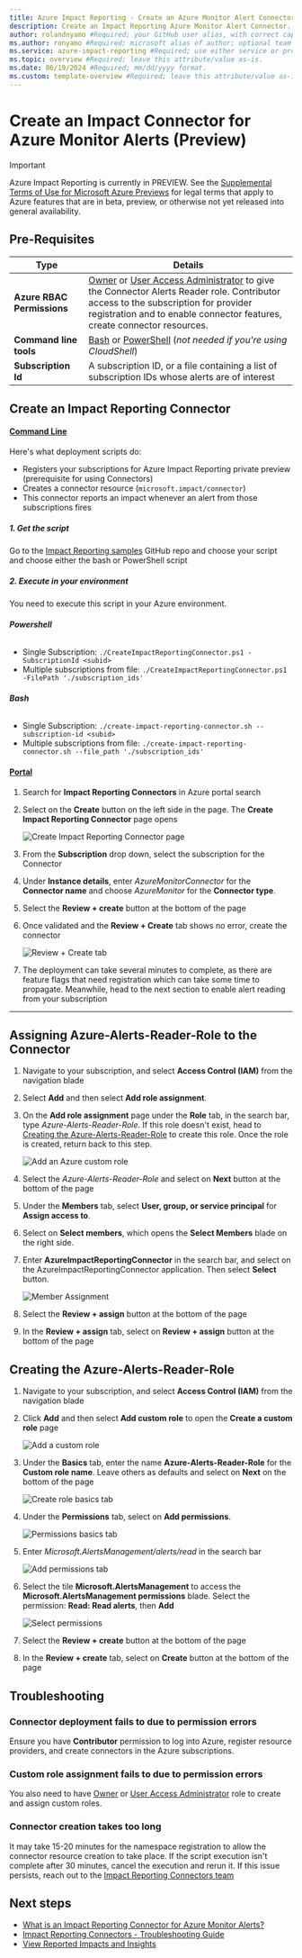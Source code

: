 ```yaml
---
title: Azure Impact Reporting - Create an Azure Monitor Alert Connector #Required; page title is displayed in search results. Include the brand.
description: Create an Impact Reporting Azure Monitor Alert Connector. #Required; article description that is displayed in search results. 
author: rolandnyamo #Required; your GitHub user alias, with correct capitalization.
ms.author: ronyamo #Required; microsoft alias of author; optional team alias.
ms.service: azure-impact-reporting #Required; use either service or product per approved list. 
ms.topic: overview #Required; leave this attribute/value as-is.
ms.date: 06/19/2024 #Required; mm/dd/yyyy format.
ms.custom: template-overview #Required; leave this attribute/value as-is.
---
```


# Create an Impact Connector for Azure Monitor Alerts (Preview)
> [!IMPORTANT]
> Azure Impact Reporting is currently in PREVIEW. See the [Supplemental Terms of Use for Microsoft Azure Previews](https://azure.microsoft.com/support/legal/preview-supplemental-terms/) for legal terms that apply to Azure features that are in beta, preview, or otherwise not yet released into general availability.

## Pre-Requisites
| Type     | Details      |
| ------------- | ------------- |
| **Azure RBAC Permissions** | [Owner](https://learn.microsoft.com/azure/role-based-access-control/built-in-roles#owner) or [User Access Administrator](https://learn.microsoft.com/azure/role-based-access-control/built-in-roles#user-access-administrator) to give the Connector Alerts Reader role. Contributor access to the subscription for provider registration and to enable connector features, create connector resources. |
| **Command line tools** | [Bash](https://learn.microsoft.com/cli/azure/install-azure-cli) or [PowerShell](https://learn.microsoft.com/powershell/azure/install-azure-powershell) (*not needed if you're using CloudShell*)|
| **Subscription Id**| A subscription ID, or a file containing a list of subscription IDs  whose alerts are of interest|

## Create an Impact Reporting Connector
#### [Command Line](#tab/cli/)

Here's what deployment scripts do:
* Registers your subscriptions for Azure Impact Reporting private preview (prerequisite for using Connectors)
* Creates a connector resource (`microsoft.impact/connector`)
* This connector reports an impact whenever an alert from those subscriptions fires

##### 1. **Get the script**
Go to the [Impact Reporting samples](https://github.com/Azure/impact-reporting-samples/tree/main/Onboarding/Connector/Scripts) GitHub repo and choose your script and choose either the bash or PowerShell script
##### 2. **Execute in your environment**
You need to execute this script in your Azure environment.

###### **Powershell**
* Single Subscription: `./CreateImpactReportingConnector.ps1 -SubscriptionId <subid>`
* Multiple subscriptions from file: `./CreateImpactReportingConnector.ps1 -FilePath './subscription_ids'`

###### **Bash**
* Single Subscription: `./create-impact-reporting-connector.sh --subscription-id <subid>`
* Multiple subscriptions from file: `./create-impact-reporting-connector.sh --file_path './subscription_ids'`

#### [Portal](#tab/portal/)

1. Search for **Impact Reporting Connectors** in Azure portal search
2. Select on the **Create** button on the left side in the page. The **Create Impact Reporting Connector** page opens

    ![Create Impact Reporting Connector page](images/create-connector.png)

3. From the **Subscription** drop down, select the subscription for the Connector
4. Under **Instance details**, enter *AzureMonitorConnector* for the **Connector name** and choose *AzureMonitor* for the **Connector type**.
5. Select the **Review + create** button at the bottom of the page
6. Once validated and the **Review + Create** tab shows no error, create the connector

   ![Review + Create tab](images/review-and-create-tab.png) 

7. The deployment can take several minutes to complete, as there are feature flags that need registration which can take some time to propagate. Meanwhile, head to the next section to enable alert reading from your subscription

---

## Assigning Azure-Alerts-Reader-Role to the Connector

1. Navigate to your subscription, and select **Access Control (IAM)** from the navigation blade
2. Select **Add** and then select **Add role assignment**.
3. On the **Add role assignment** page under the **Role** tab, in the search bar, type *Azure-Alerts-Reader-Role*. If this role doesn't exist, head to [Creating the Azure-Alerts-Reader-Role](#creating-the-azure-alerts-reader-role) to create this role. Once the role is created, return back to this step.

    ![Add an Azure custom role](images/Role%20Selection.png)

4. Select the *Azure-Alerts-Reader-Role* and select on **Next** button at the bottom of the page
5. Under the **Members** tab, select **User, group, or service principal** for **Assign access to**.
6. Select on **Select members**, which opens the **Select Members** blade on the right side.
7. Enter **AzureImpactReportingConnector** in the search bar, and select on the AzureImpactReportingConnector application. Then select **Select** button.

    ![Member Assignment](images/Member%20Selection.png)

8. Select the **Review + assign** button at the bottom of the page
9. In the **Review + assign** tab, select on **Review + assign** button at the bottom of the page

## Creating the Azure-Alerts-Reader-Role
1. Navigate to your subscription, and select **Access Control (IAM)** from the navigation blade
2. Click **Add** and then select **Add custom role** to open the **Create a custom role** page

    ![Add a custom role](images/Add%20Custom%20Role.png)

3. Under the **Basics** tab, enter the name **Azure-Alerts-Reader-Role** for the **Custom role name**. Leave others as defaults and select on **Next** on the bottom of the page

    ![Create role basics tab](images/Basics%20Tab.png)

4. Under the **Permissions** tab, select on **Add permissions**.

    ![Permissions basics tab](images/Permissions%20Tab.png)

5. Enter *Microsoft.AlertsManagement/alerts/read* in the search bar

    ![Add permissions tab](images/Add%20Permissions.png)

6. Select the tile **Microsoft.AlertsManagement** to access the **Microsoft.AlertsManagement permissions** blade. Select the permission: **Read: Read alerts**, then **Add**

    ![Select permissions](images/Permission%20Selection.png)

7. Select the **Review + create** button at the bottom of the page
8. In the **Review + create** tab, select on **Create** button at the bottom of the page

## Troubleshooting

### Connector deployment fails to due to permission errors

Ensure you have **Contributor** permission to log into Azure, register resource providers, and create connectors in the Azure subscriptions.

### Custom role assignment fails to due to permission errors

You also need to have [Owner](https://learn.microsoft.com/azure/role-based-access-control/built-in-roles#owner) or [User Access Administrator](https://learn.microsoft.com/azure/role-based-access-control/built-in-roles#user-access-administrator) role to create and assign custom roles.

### Connector creation takes too long

It may take 15-20 minutes for the namespace registration to allow the connector resource creation to take place. 
If the script execution isn't complete after 30 minutes, cancel the execution and rerun it. If this issue persists, reach out to the [Impact Reporting Connectors team](mailto:impactrp-preview@microsoft.com)

## Next steps
* [What is an Impact Reporting Connector for Azure Monitor Alerts?](AzMonConnector.md)
* [Impact Reporting Connectors - Troubleshooting Guide](TSGConnectors.md)
* [View Reported Impacts and Insights](ViewImpactInsights.md)
